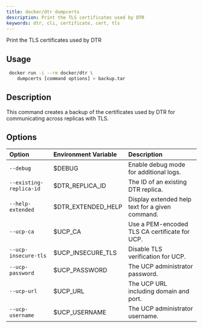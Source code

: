 ```yaml
---
title: docker/dtr dumpcerts
description: Print the TLS certificates used by DTR
keywords: dtr, cli, certificate, cert, tls
---
```


 Print the TLS certificates used by DTR

## Usage

```bash
 docker run -i --rm docker/dtr \
    dumpcerts [command options] > backup.tar
```

## Description

This command creates a backup of the certificates used by DTR for
communicating across replicas with TLS.

## Options

|         Option          | Environment Variable |                   Description                   |
| :---------------------- | :------------------- | :---------------------------------------------- |
| `--debug`               | $DEBUG               | Enable debug mode for additional logs.          |
| `--existing-replica-id` | $DTR_REPLICA_ID      | The ID of an existing DTR replica.              |
| `--help-extended`       | $DTR_EXTENDED_HELP   | Display extended help text for a given command. |
| `--ucp-ca`              | $UCP_CA              | Use a PEM-encoded TLS CA certificate for UCP.   |
| `--ucp-insecure-tls`    | $UCP_INSECURE_TLS    | Disable TLS verification for UCP.               |
| `--ucp-password`        | $UCP_PASSWORD        | The UCP administrator password.                 |
| `--ucp-url`             | $UCP_URL             | The UCP URL including domain and port.          |
| `--ucp-username`        | $UCP_USERNAME        | The UCP administrator username.                 |





